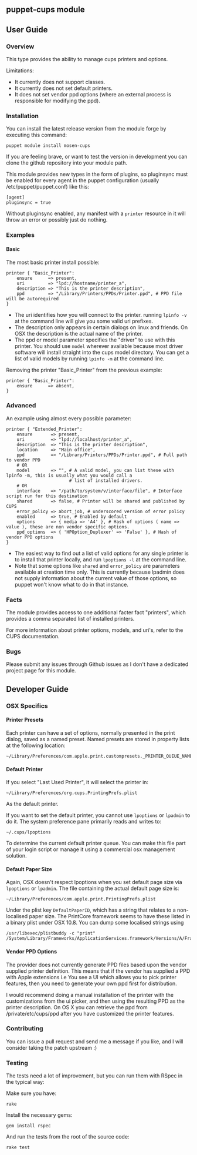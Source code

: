 ## puppet-cups module

## User Guide

### Overview

This type provides the ability to manage cups printers and options.

Limitations:
+ It currently does not support classes.
+ It currently does not set default printers.
+ It does not set vendor ppd options (where an external process is responsible for modifying the ppd).

### Installation

You can install the latest release version from the module forge by executing this command:

    puppet module install mosen-cups

If you are feeling brave, or want to test the version in development you can clone the github repository into
your module path.

This module provides new types in the form of plugins, so pluginsync must be enabled for every agent in the
puppet configuration (usually /etc/puppet/puppet.conf) like this:

    [agent]
    pluginsync = true

Without pluginsync enabled, any manifest with a `printer` resource in it will throw an error
or possibly just do nothing.

### Examples

#### Basic

The most basic printer install possible:

    printer { "Basic_Printer":
        ensure      => present,
        uri         => "lpd://hostname/printer_a",
        description => "This is the printer description",
        ppd         => "/Library/Printers/PPDs/Printer.ppd", # PPD file will be autorequired
    }

- The uri identifies how you will connect to the printer. running `lpinfo -v` at the command line will give you some
valid uri prefixes.
- The description only appears in certain dialogs on linux and friends. On OSX the description is the actual name of
the printer.
- The ppd or model parameter specifies the "driver" to use with this printer. You should use `model` wherever available
because most driver software will install straight into the cups model directory. You can get a list of valid models by
running `lpinfo -m` at the command line.

Removing the printer "Basic_Printer" from the previous example:

    printer { "Basic_Printer":
        ensure      => absent,
    }

### Advanced

An example using almost every possible parameter:

    printer { "Extended_Printer":
        ensure       => present,
        uri          => "lpd://localhost/printer_a",
        description  => "This is the printer description",
        location     => "Main office",
        ppd          => "/Library/Printers/PPDs/Printer.ppd", # Full path to vendor PPD
        # OR
        model        => "", # A valid model, you can list these with lpinfo -m, this is usually what you would call a
                            # list of installed drivers.
        # OR
        interface    => "/path/to/system/v/interface/file", # Interface script run for this destination
        shared       => false, # Printer will be shared and published by CUPS
        error_policy => abort_job, # underscored version of error policy
        enabled      => true, # Enabled by default
        options      => { media => 'A4' }, # Hash of options ( name => value ), these are non vendor specific options.
        ppd_options  => { 'HPOption_Duplexer' => 'False' }, # Hash of vendor PPD options
    }

- The easiest way to find out a list of valid options for any single printer is to install that printer locally, and
run `lpoptions -l` at the command line.
- Note that some options like `shared` and `error_policy` are parameters available at creation time only. This is
currently because lpadmin does not supply information about the current value of those options, so puppet won't know
what to do in that instance.

### Facts

The module provides access to one additional facter fact "printers", which provides a comma separated list of installed
printers.

For more information about printer options, models, and uri's, refer to the CUPS documentation.

### Bugs

Please submit any issues through Github issues as I don't have a dedicated project page for this module.

## Developer Guide

### OSX Specifics

#### Printer Presets

Each printer can have a set of options, normally presented in the print dialog, saved as a named preset.
Named presets are stored in property lists at the following location:

    ~/Library/Preferences/com.apple.print.custompresets._PRINTER_QUEUE_NAME_.plist

#### Default Printer

If you select "Last Used Printer", it will select the printer in:

    ~/Library/Preferences/org.cups.PrintingPrefs.plist

As the default printer.

If you want to set the default printer, you cannot use `lpoptions` or `lpadmin` to do it. The system preference pane
primarily reads and writes to:

    ~/.cups/lpoptions

To determine the current default printer queue. You can make this file part of your login script or manage it using
a commercial osx management solution.

#### Default Paper Size

Again, OSX doesn't respect lpoptions when you set default page size via `lpoptions` or `lpadmin`.
The file containing the actual default page size is:

    ~/Library/Preferences/com.apple.print.PrintingPrefs.plist

Under the plist key `DefaultPaperID`, which has a string that relates to a non-localised paper size. The PrintCore
framework seems to have these listed in a binary plist under OSX 10.8. You can dump some localised strings using

    /usr/libexec/plistbuddy -c "print" /System/Library/Frameworks/ApplicationServices.framework/Versions/A/Frameworks/PrintCore.framework/Versions/Current/Resources/English.lproj/Localizable.strings

#### Vendor PPD Options

The provider does not currently generate PPD files based upon the vendor supplied printer definition. This means that
if the vendor has supplied a PPD with Apple extensions i.e You see a UI which allows you to pick printer features, then
you need to generate your own ppd first for distribution.

I would recommend doing a manual installation of the printer with the customizations from the ui picker, and then using
the resulting PPD as the printer description. On OS X you can retrieve the ppd from /private/etc/cups/ppd after you have
customized the printer features.

### Contributing

You can issue a pull request and send me a message if you like, and I will consider taking the patch upstream :)

### Testing

The tests need a lot of improvement, but you can run them with RSpec in the typical way:

Make sure you have:

    rake

Install the necessary gems:

    gem install rspec

And run the tests from the root of the source code:

    rake test
